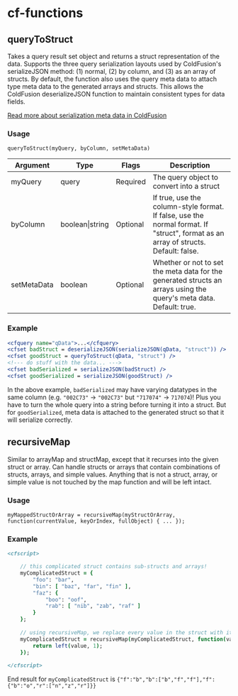 # cf-functions

## queryToStruct
Takes a query result set object and returns a struct representation of the data. Supports the three query serialization layouts used by ColdFusion's serializeJSON method: (1) normal, (2) by column, and (3) as an array of structs. By default, the function also uses the query meta data to attach type meta data to the generated arrays and structs. This allows the ColdFusion deserializeJSON function to maintain consistent types for data fields.

[Read more about serialization meta data in ColdFusion](https://helpx.adobe.com/coldfusion/cfml-reference/coldfusion-functions/functions-s/serializejson.html\#structserialization)

### Usage
`queryToStruct(myQuery, byColumn, setMetaData)`

| Argument | Type | Flags | Description |
| --- | --- | --- | --- |
| myQuery | query | Required | The query object to convert into a struct |
| byColumn | boolean\|string | Optional | If true, use the column-style format. If false, use the normal format. If "struct", format as an array of structs. Default: false. |
| setMetaData | boolean | Optional | Whether or not to set the meta data for the generated structs an arrays using the query's meta data. Default: true. |

### Example
```coldfusion
<cfquery name="qData">...</cfquery>
<cfset badStruct = deserializeJSON(serializeJSON(qData, "struct")) />
<cfset goodStruct = queryToStruct(qData, "struct") />
<!--- do stuff with the data... --->
<cfset badSerialized = serializeJSON(badStruct) />
<cfset goodSerialized = serializeJSON(goodStruct) />
```
In the above example, `badSerialized` may have varying datatypes in the same column (e.g. `"002C73"` -> `"002C73"` but `"717074"` -> `717074`)! Plus you have to turn the whole query into a string before turning it into a struct. But for `goodSerialized`, meta data is attached to the generated struct so that it will serialize correctly.

## recursiveMap
Similar to arrayMap and structMap, except that it recurses into the given struct or array. Can handle structs or arrays that contain combinations of structs, arrays, and simple values. Anything that is not a struct, array, or simple value is not touched by the map function and will be left intact.

### Usage
`myMappedStructOrArray = recursiveMap(myStructOrArray, function(currentValue, keyOrIndex, fullObject) { ... });`

### Example
```coldfusion
<cfscript>

	// this complicated struct contains sub-structs and arrays!
	myComplicatedStruct = {
		"foo": "bar",
		"bin": [ "baz", "far", "fin" ],
		"faz": {
			"boo": "oof",
			"rab": [ "nib", "zab", "raf" ]
		}
	};
	
	// using recursiveMap, we replace every value in the struct with its first letter
	myComplicatedStruct = recursiveMap(myComplicatedStruct, function(value, index, full) {
		return left(value, 1);
	});
	
</cfscript>
```
End result for `myComplicatedStruct` is `{"f":"b","b":["b","f","f"],"f":{"b":"o","r":["n","z","r"]}}`
